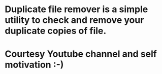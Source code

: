 # Duplicate file remover is a simple utility to check and remove your duplicate copies of file.
# Courtesy Youtube channel and self motivation :-)

